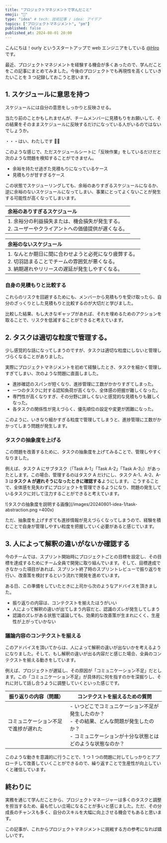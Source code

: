 ```yaml
---
title: "プロジェクトマネジメントで学んだこと"
emoji: "🔖"
type: "idea" # tech: 技術記事 / idea: アイデア
topics: ["プロジェクトマネジメント", "pm"]
published: false
published_at: 2024-08-01 20:00
---
```


こんにちは！ourly というスタートアップで web エンジニアをしている [@Hiro](https://x.com/hirox126)です。

最近、プロジェクトマネジメントを経験する機会が多くあったので、学んだことをこの記事にまとめてみました。今後のプロジェクトでも再現性を高くしていきたいことを 3 つ記録しておこうと思います。

## 1. スケジュールに意思を持つ

スケジュールには自分の意思をしっかりと反映させる。

当たり前のことかもしれませんが、チームメンバーに見積もりをお願いして、その結果をそのままスケジュールに反映するだけになっている人がいるのではないでしょうか。

・・・はい、わたしです 🙋‍♂️

このような感じで、ただスケジュールシートに「反映作業」をしているだけだと次のような問題を検知することができません。

- 余裕を持たせ過ぎた見積もりになっているケース
- 見積もりが甘すぎるケース

この状態でスケジューリングしても、余裕のありすぎるスケジュールになるか、逆に余裕のないスケジュールになってしまい、事業にとってよくないことが発生する可能性が高くなってしまいます。

| 余裕のありすぎるスケジュール |
| :---------------------- |
| 1. 余裕分の利益損失または、機会損失が発生する。<br>2. ユーザーやクライアントへの価値提供が遅くなる。 |

| 余裕のないスケジュール |
| :---------------------- |
| 1. なんとか期日に間に合わせようと必死になり疲弊する。<br>2. 切羽詰まることでチームの雰囲気が悪くなる。<br>3. 納期遅れやリリースの遅延が発生しやすくなる。 |

### 自身の見積もりと比較する

これらのリスクを回避するためにも、メンバーから見積もりを受け取ったら、自分のざっくりとした見積もりと比較するのが大切だと学びました。

比較した結果、もし大きなギャップがあれば、それを埋めるためのアクションを取ることで、リスクを低減することができると考えています。

## 2. タスクは適切な粒度で管理する。

<!-- 困った問題はなんなのか -->

少し感覚的な話になってしまうのですが、タスクは適切な粒度にしないと管理しづらくなることがありました。

実際にプロジェクトマネジメントを初めて経験したとき、タスクを細かく管理しすぎてしまい、次のような問題に直面しました。

- 進捗確認のスパンが短くなり、進捗管理に工数がかかりすぎてしまった。
- 一つのタスクに対する認知負荷が高くなり、全体感の把握が難しくなった。
- 専門性が高くなりすぎ、その分野に詳しくないと感覚的な見積もりも難しくなった。
- 各タスクの関係性が見えづらく、優先順位の設定や変更が困難になった。

このように、いきなり細かすぎる粒度で管理してしまうと、進捗管理に工数がかかってしまう問題が発生します。

### タスクの抽象度を上げる

この問題を改善するために、タスクの抽象度を上げてみることで、管理しやすくなりました。

例えば、タスク A にサブタスク（「Task A-1」「Task A-2」「Task A-3」）があったとします。この場合、管理するのはタスク A だけにし、タスク A-1、A-2、A-3 は**タスク A が遅れそうになったときに確認する**ようにします。
こうすることで、全体感を見失わずにプロジェクトを管理できるようになり、問題の発生しているタスクに対して注力することができると考えています。

![タスクの抽象度を説明する画像](/images/20240801-idea-1/task-abstraction.png =400x)

ただ、抽象度を上げすぎても進捗情報が見えづらくなってしまうので、経験を積むことで自身が管理しやすい粒度を把握していく必要があると感じています。

## 3. 人によって解釈の違いがないか確認する

今のチームでは、スプリント開始時にプロジェクトごとの目標を設定し、その目標を達成するためにチーム全員で開発に取り組んでいます。そして、目標達成できなかった項目があれば、スプリント終了時のスプリントレビューで振り返りを行い、改善策を検討するという流れで開発を進めています。

ある日、この準備をしていたときに上司から次のようなアドバイスを頂きました。

- 振り返りの内容は、コンテクストを揃えたほうがいい
- 人によって解釈の違いが出てしまう内容だと、認識のズレが発生してしまう
- 認識のズレがある状態で議論しても、効果的な改善策が生まれにくく、生産性が上がっていかない

### 議論内容のコンテクストを揃える

このアドバイスを頂いてからは、人によって解釈の違いが出ないかを考えるようになりました。そして、もし解釈の違いが出る内容だと感じた場合、全員のコンテクストを揃える動きをしています。

例えば、プロジェクトが遅延し、その原因が「コミュニケーション不足」だとします。この「コミュニケーション不足」が具体的に何を指すのかを深掘りし、それに対して話し合うように調整していくといった感じです。

| 振り返りの内容（問題） | コンテクストを揃えるための質問 |
| ------------------ | ------------------------- |
| コミュニケーション不足で進捗が遅れた | - いつどこでコミュニケーション不足が発生したのか？<br>- その結果、どんな問題が発生したのか？<br>- コミュニケーションが十分な状態とはどのような状態なのか？ |

このような動きを意識的に行うことで、1 つ 1 つの問題に対してしっかりとアプローチして改善していくことができるので、繰り返すことで生産性が向上していくと確信しています。

## 終わりに

実務を通じて学んだことから、プロジェクトマネージャーは多くのタスクと調整を担当するため、最も忙しい立場になることが多いと感じました。ただ、その分成長のチャンスも多く、自分のスキルを大幅に向上させる機会でもあると思います。

この記事が、これからプロジェクトマネジメントに挑戦する方の参考になれば嬉しいです。
